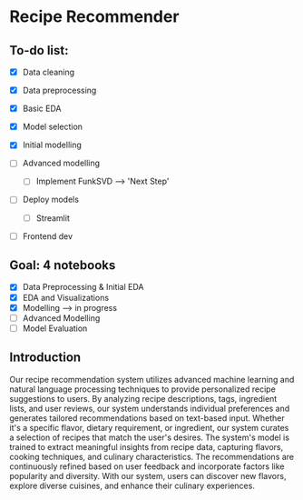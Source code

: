 # Recipe Recommender
## To-do list:
  - [X] Data cleaning
  - [X] Data preprocessing
  - [X] Basic EDA
  - [X] Model selection
  - [X] Initial modelling
  - [ ] Advanced modelling
    - [ ] Implement FunkSVD --> 'Next Step'
  - [ ] Deploy models
    - [ ] Streamlit
  - [ ] Frontend dev
  

## Goal: 4 notebooks
  - [X] Data Preprocessing & Initial EDA
  - [X] EDA and Visualizations
  - [X] Modelling --> in progress
  - [ ] Advanced Modelling
  - [ ] Model Evaluation

## Introduction
Our recipe recommendation system utilizes advanced machine learning and natural language processing techniques to provide personalized recipe suggestions to users. By analyzing recipe descriptions, tags, ingredient lists, and user reviews, our system understands individual preferences and generates tailored recommendations based on text-based input. Whether it's a specific flavor, dietary requirement, or ingredient, our system curates a selection of recipes that match the user's desires. The system's model is trained to extract meaningful insights from recipe data, capturing flavors, cooking techniques, and culinary characteristics. The recommendations are continuously refined based on user feedback and incorporate factors like popularity and diversity. With our system, users can discover new flavors, explore diverse cuisines, and enhance their culinary experiences.